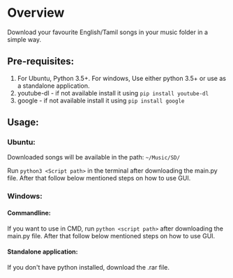 # Overview

Download your favourite English/Tamil songs in your music folder in a simple way.

## Pre-requisites:

1. For Ubuntu, Python 3.5+. For windows, Use either python 3.5+ or use as a standalone application.
2. youtube-dl - if not available install it using `pip install youtube-dl`
3. google - if not available install it using `pip install google`

## Usage:

### Ubuntu:

Downloaded songs will be available in the path: `~/Music/SD/`

Run `python3 <Script path>` in the terminal after downloading the main.py file. After that follow below mentioned steps on how to use GUI.

### Windows:

#### Commandline:

If you want to use in CMD, run `python <script path>` after downloading the main.py file. After that follow below mentioned steps on how to use GUI.

#### Standalone application:

If you don't have python installed, download the .rar file.

